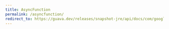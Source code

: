 ```yaml
---
title: AsyncFunction
permalink: /asyncfunction/
redirect_to: https://guava.dev/releases/snapshot-jre/api/docs/com/google/common/util/concurrent/AsyncFunction.html
---
```

